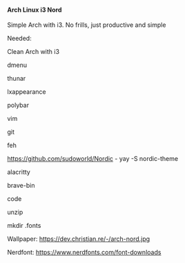#### Arch Linux i3 Nord  

Simple Arch with i3. No frills, just productive and simple

Needed:

Clean Arch with i3

dmenu

thunar

lxappearance

polybar

vim

git

feh

https://github.com/sudoworld/Nordic - yay -S nordic-theme

alacritty

brave-bin

code

unzip

mkdir .fonts

Wallpaper: https://dev.christian.re/-/arch-nord.jpg

Nerdfont: https://www.nerdfonts.com/font-downloads


